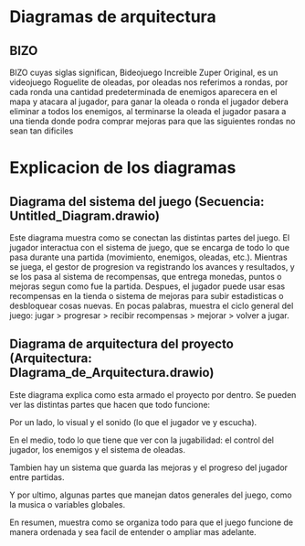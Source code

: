 # Diagramas de arquitectura

## BIZO
BIZO cuyas siglas significan, Bideojuego Increible Zuper Original, es un videojuego Roguelite de oleadas, por oleadas nos referimos a rondas, por cada ronda una cantidad predeterminada de enemigos aparecera en el mapa y atacara al jugador, para ganar la oleada o ronda el jugador debera eliminar a todos los enemigos, al terminarse la oleada el jugador pasara a una tienda donde podra comprar mejoras para que las siguientes rondas no sean tan dificiles

# Explicacion de los diagramas
## Diagrama del sistema del juego (Secuencia: Untitled_Diagram.drawio)

Este diagrama muestra como se conectan las distintas partes del juego.
El jugador interactua con el sistema de juego, que se encarga de todo lo que pasa durante una partida (movimiento, enemigos, oleadas, etc.).
Mientras se juega, el gestor de progresion va registrando los avances y resultados, y se los pasa al sistema de recompensas, que entrega monedas, puntos o mejoras segun como fue la partida.
Despues, el jugador puede usar esas recompensas en la tienda o sistema de mejoras para subir estadisticas o desbloquear cosas nuevas.
En pocas palabras, muestra el ciclo general del juego: jugar > progresar > recibir recompensas > mejorar > volver a jugar.

## Diagrama de arquitectura del proyecto (Arquitectura: DIagrama_de_Arquitectura.drawio)

Este diagrama explica como esta armado el proyecto por dentro.
Se pueden ver las distintas partes que hacen que todo funcione:

Por un lado, lo visual y el sonido (lo que el jugador ve y escucha).

En el medio, todo lo que tiene que ver con la jugabilidad: el control del jugador, los enemigos y el sistema de oleadas.

Tambien hay un sistema que guarda las mejoras y el progreso del jugador entre partidas.

Y por ultimo, algunas partes que manejan datos generales del juego, como la musica o variables globales.

En resumen, muestra como se organiza todo para que el juego funcione de manera ordenada y sea facil de entender o ampliar mas adelante.
